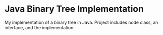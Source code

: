 # Java Binary Tree Implementation
My implementation of a binary tree in Java. Project includes node class, an interface, and the implementation.
